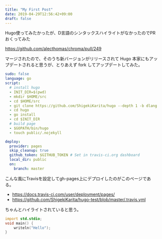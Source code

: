 ```yaml
---
title: "My First Post"
date: 2019-04-29T12:56:42+09:00
draft: false
---
```


Hugo使ってみたかったが、D言語のシンタックスハイライトがなかったのでPRおくってみた

https://github.com/alecthomas/chroma/pull/249

マージされたので、そのうち新バージョンがリリースされて Hugo 本家にもアップデートされると思うが、とりあえず fork してアップデートしてみた。

```yaml
sudo: false
language: go
script:
  # install hugo
  - INIT_DIR=$(pwd)
  - mkdir $HOME/src
  - cd $HOME/src
  - git clone https://github.com/ShigekiKarita/hugo --depth 1 -b dlang
  - cd hugo
  - go install
  - cd $INIT_DIR
  # build page
  - $GOPATH/bin/hugo
  - touch public/.nojekyll

deploy:
  provider: pages
  skip_cleanup: true
  github_token: $GITHUB_TOKEN # Set in travis-ci.org dashboard
  local_dir: public
  on:
    branch: master
```

こんな風にTravisを設定してgh-pages上にデプロイしたのがこのページである。

- https://docs.travis-ci.com/user/deployment/pages/
- https://github.com/ShigekiKarita/hugo-test/blob/master/.travis.yml

ちゃんとハイライトされていると思う。

```d
import std.stdio;
void main() {
    writeln("Hello");
}
```
